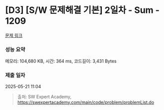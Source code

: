 # [D3] [S/W 문제해결 기본] 2일차 - Sum - 1209 

[문제 링크](https://swexpertacademy.com/main/code/problem/problemDetail.do?contestProbId=AV13_BWKACUCFAYh) 

### 성능 요약

메모리: 104,680 KB, 시간: 364 ms, 코드길이: 3,431 Bytes

### 제출 일자

2025-05-21 11:04



> 출처: SW Expert Academy, https://swexpertacademy.com/main/code/problem/problemList.do